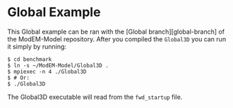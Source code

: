 Global Example
==============

This Global example can be ran with the [Global branch][global-branch] of the
ModEM-Model repository. After you compiled the `Global3D` you can run it simply
by running:

```
$ cd benchmark
$ ln -s ~/ModEM-Model/Global3D .
$ mpiexec -n 4 ./Global3D
$ # Or:
$ ./Global3D
```

The Global3D executable will read from the `fwd_startup` file.

